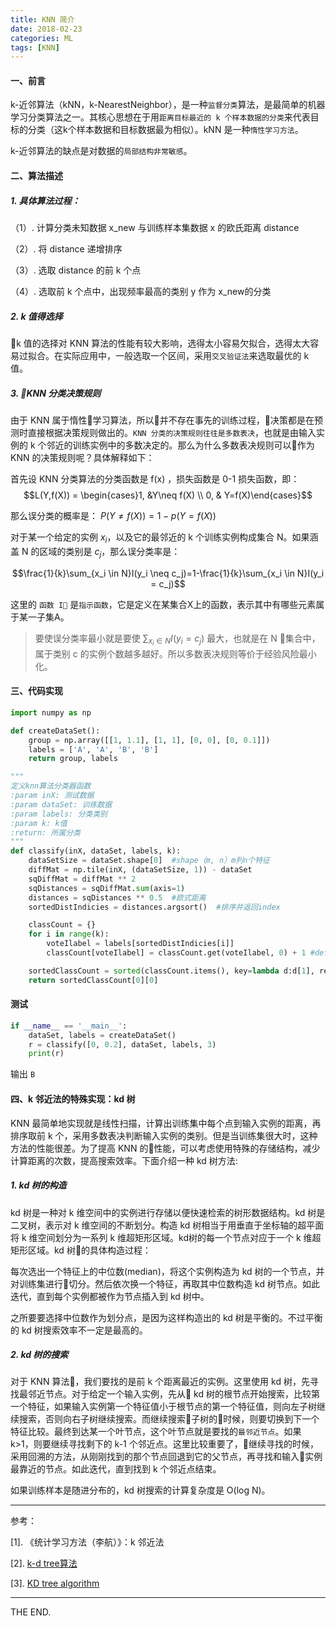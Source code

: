 ```yaml
---
title: KNN 简介
date: 2018-02-23
categories: ML
tags: [KNN]
---
```


#### 一、前言

k-近邻算法（kNN，k-NearestNeighbor），是一种`监督分类`算法，是最简单的机器学习分类算法之一。其核心思想在于用`距离目标最近的 k 个样本数据的分类`来代表目标的分类（这k个样本数据和目标数据最为相似）。kNN 是一种`惰性学习方法`。

k-近邻算法的缺点是对数据的`局部结构非常敏感`。

<!--more-->

#### 二、算法描述

##### 1. 具体算法过程：

（1）. 计算分类未知数据 x_new 与训练样本集数据 x 的欧氏距离 distance

（2）. 将 distance 递增排序

（3）. 选取 distance 的前 k 个点

（4）. 选取前 k 个点中，出现频率最高的类别 y 作为 x_new的分类

##### 2. k 值得选择

k 值的选择对 KNN 算法的性能有较大影响，选得太小容易欠拟合，选得太大容易过拟合。在实际应用中，一般选取一个区间，采用`交叉验证法`来选取最优的 k 值。

##### 3. KNN 分类决策规则

由于 KNN 属于惰性学习算法，所以并不存在事先的训练过程，决策都是在预测时直接根据决策规则做出的。`KNN 分类的决策规则往往是多数表决`，也就是由输入实例的 k 个邻近的训练实例中的多数决定的。那么为什么多数表决规则可以作为 KNN 的决策规则呢？具体解释如下：

首先设 KNN 分类算法的分类函数是 f(x) ，损失函数是 0-1 损失函数，即：
$$L(Y,f(X)) = \begin{cases}1, &Y\neq f(X) \\ 0, & Y=f(X)\end{cases}$$

那么误分类的概率是： $P(Y \neq f(X))=1-p(Y = f(X))$

对于某一个给定的实例 $x_i$，以及它的最邻近的 k 个训练实例构成集合 N。如果涵盖 N 的区域的类别是 $c_j$，那么误分类率是：

$$\frac{1}{k}\sum_{x_i \in N}I(y_i \neq c_j)=1-\frac{1}{k}\sum_{x_i \in N}I(y_i = c_j)$$

这里的 `函数 I` 是`指示函数`，它是定义在某集合X上的函数，表示其中有哪些元素属于某一子集A。

> 要使误分类率最小就是要使 $\sum_{x_i \in N}I(y_i = c_j)$ 最大，也就是在 N 集合中，属于类别 c 的实例个数越多越好。所以多数表决规则等价于经验风险最小化。

#### 三、代码实现

```python
import numpy as np

def createDataSet():
    group = np.array([[1, 1.1], [1, 1], [0, 0], [0, 0.1]])
    labels = ['A', 'A', 'B', 'B']
    return group, labels

"""
定义knn算法分类器函数
:param inX: 测试数据
:param dataSet: 训练数据
:param labels: 分类类别
:param k: k值
:return: 所属分类
"""
def classify(inX, dataSet, labels, k):
    dataSetSize = dataSet.shape[0]  #shape（m, n）m列n个特征
    diffMat = np.tile(inX, (dataSetSize, 1)) - dataSet
    sqDiffMat = diffMat ** 2
    sqDistances = sqDiffMat.sum(axis=1)
    distances = sqDistances ** 0.5  #欧式距离
    sortedDistIndicies = distances.argsort()  #排序并返回index

    classCount = {}
    for i in range(k):
        voteIlabel = labels[sortedDistIndicies[i]]
        classCount[voteIlabel] = classCount.get(voteIlabel, 0) + 1 #default 0

    sortedClassCount = sorted(classCount.items(), key=lambda d:d[1], reverse=True)
    return sortedClassCount[0][0]
```

#### 测试

```python
if __name__ == '__main__':
    dataSet, labels = createDataSet()
    r = classify([0, 0.2], dataSet, labels, 3)
    print(r)
```

输出 `B`

#### 四、k 邻近法的特殊实现：kd 树

KNN 最简单地实现就是线性扫描，计算出训练集中每个点到输入实例的距离，再排序取前 k 个，采用多数表决判断输入实例的类别。但是当训练集很大时，这种方法的性能很差。为了提高 KNN 的性能，可以考虑使用特殊的存储结构，减少计算距离的次数，提高搜索效率。下面介绍一种 kd 树方法:

##### 1. kd 树的构造

kd 树是一种对 k 维空间中的实例进行存储以便快速检索的树形数据结构。kd 树是二叉树，表示对 k 维空间的不断划分。构造 kd 树相当于用垂直于坐标轴的超平面将 k 维空间划分为一系列 k 维超矩形区域。kd树的每一个节点对应于一个 k 维超矩形区域。kd 树的具体构造过程：

每次选出一个特征上的中位数(median)，将这个实例构造为 kd 树的一个节点，并对训练集进行切分。然后依次换一个特征，再取其中位数构造 kd 树节点。如此迭代，直到每个实例都被作为节点插入到 kd 树中。

之所要要选择中位数作为划分点，是因为这样构造出的 kd 树是平衡的。不过平衡的 kd 树搜索效率不一定是最高的。

##### 2. kd 树的搜索

对于 KNN 算法，我们要找的是前 k 个距离最近的实例。这里使用 kd 树，先寻找最邻近节点。对于给定一个输入实例，先从 kd 树的根节点开始搜索，比较第一个特征，如果输入实例第一个特征值小于根节点的第一个特征值，则向左子树继续搜索，否则向右子树继续搜索。而继续搜索子树的时候，则要切换到下一个特征比较。最终到达某一个叶节点，这个叶节点就是要找的`最邻近节点`。如果 k>1，则要继续寻找剩下的 k-1 个邻近点。这里比较重要了，继续寻找的时候，采用回溯的方法，从刚刚找到的那个节点回退到它的父节点，再寻找和输入实例最靠近的节点。如此迭代，直到找到 k 个邻近点结束。

如果训练样本是随进分布的，kd 树搜索的计算复杂度是 O(log N)。

- - -

参考：

[1]. 《统计学习方法（李航）》：k 邻近法

[2]. [k-d tree算法](https://www.cnblogs.com/eyeszjwang/articles/2429382.html)

[3]. [KD tree algorithm](https://www.youtube.com/watch?v=TLxWtXEbtFE)
- - -
THE END.
